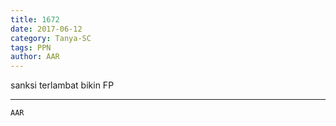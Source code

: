 ```yaml
---
title: 1672
date: 2017-06-12
category: Tanya-SC
tags: PPN
author: AAR
---
```


sanksi terlambat bikin FP

---



`AAR`
